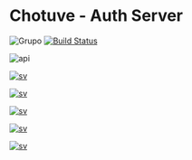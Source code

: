 # Chotuve - Auth Server

![Grupo](https://img.shields.io/badge/grupo-11-blue) [![Build Status](https://travis-ci.com/santiagomariani/chotube-auth-server.svg?token=JK2YBuuGjqNcqiY3N6nH&branch=master)](https://travis-ci.com/github/santiagomariani/chotube-auth-server)

![api](https://img.shields.io/badge/api-v0.1-blueviolet)


[![sv](https://img.shields.io/badge/view-app%20sv-important)](https://github.com/Franco-Giordano/chotuve-appserver)

[![sv](https://img.shields.io/badge/view-media%20sv-important)](https://github.com/sebalogue/chotuve-mediaserver)

[![sv](https://img.shields.io/badge/view-web%20front-important)](https://github.com/santiagomariani/chotuve-web-front)

[![sv](https://img.shields.io/badge/view-auth%20sv-important)](https://github.com/santiagomariani/chotuve-auth-server)

[![sv](https://img.shields.io/badge/view-android-important)](https://github.com/javier2409/Chotuve-Android)


